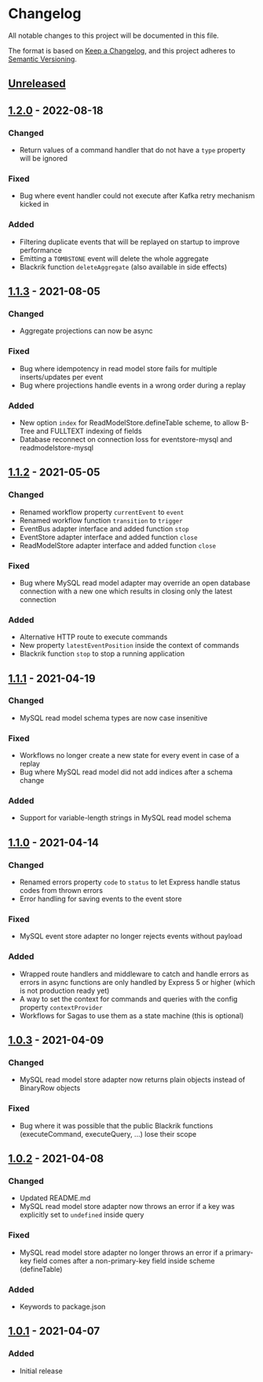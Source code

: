 # Changelog
All notable changes to this project will be documented in this file.

The format is based on [Keep a Changelog](https://keepachangelog.com/en/1.0.0/),
and this project adheres to [Semantic Versioning](https://semver.org/spec/v2.0.0.html).

## [Unreleased]

## [1.2.0] - 2022-08-18
### Changed
- Return values of a command handler that do not have a `type` property will be ignored

### Fixed
- Bug where event handler could not execute after Kafka retry mechanism kicked in

### Added
- Filtering duplicate events that will be replayed on startup to improve performance
- Emitting a `TOMBSTONE` event will delete the whole aggregate
- Blackrik function `deleteAggregate` (also available in side effects)

## [1.1.3] - 2021-08-05
### Changed
- Aggregate projections can now be async

### Fixed
- Bug where idempotency in read model store fails for multiple inserts/updates per event
- Bug where projections handle events in a wrong order during a replay 

### Added
- New option `index` for ReadModelStore.defineTable scheme, to allow B-Tree and FULLTEXT indexing of fields
- Database reconnect on connection loss for eventstore-mysql and readmodelstore-mysql

## [1.1.2] - 2021-05-05
### Changed
- Renamed workflow property `currentEvent` to `event`
- Renamed workflow function `transition` to `trigger`
- EventBus adapter interface and added function `stop`
- EventStore adapter interface and added function `close`
- ReadModelStore adapter interface and added function `close`

### Fixed
- Bug where MySQL read model adapter may override an open database connection with a new one which results in closing only the latest connection

### Added
- Alternative HTTP route to execute commands
- New property `latestEventPosition` inside the context of commands
- Blackrik function `stop` to stop a running application

## [1.1.1] - 2021-04-19
### Changed
- MySQL read model schema types are now case insenitive

### Fixed
- Workflows no longer create a new state for every event in case of a replay
- Bug where MySQL read model did not add indices after a schema change

### Added
- Support for variable-length strings in MySQL read model schema

## [1.1.0] - 2021-04-14
### Changed
- Renamed errors property `code` to `status` to let Express handle status codes from thrown errors
- Error handling for saving events to the event store

### Fixed
- MySQL event store adapter no longer rejects events without payload

### Added
- Wrapped route handlers and middleware to catch and handle errors as errors in async functions are only handled by Express 5 or higher (which is not production ready yet)
- A way to set the context for commands and queries with the config property `contextProvider`
- Workflows for Sagas to use them as a state machine (this is optional)

## [1.0.3] - 2021-04-09
### Changed
- MySQL read model store adapter now returns plain objects instead of BinaryRow objects

### Fixed
- Bug where it was possible that the public Blackrik functions (executeCommand, executeQuery, ...) lose their scope

## [1.0.2] - 2021-04-08
### Changed
- Updated README.md
- MySQL read model store adapter now throws an error if a key was explicitly set to `undefined` inside query

### Fixed
- MySQL read model store adapter no longer throws an error if a primary-key field comes after a non-primary-key field inside scheme (defineTable)

### Added
- Keywords to package.json

## [1.0.1] - 2021-04-07
### Added
- Initial release

[Unreleased]: https://github.com/wesone/blackrik/compare/v1.2.0...HEAD
[1.2.0]: https://github.com/wesone/blackrik/compare/v1.1.3...v1.2.0
[1.1.3]: https://github.com/wesone/blackrik/compare/v1.1.2...v1.1.3
[1.1.2]: https://github.com/wesone/blackrik/compare/v1.1.1...v1.1.2
[1.1.1]: https://github.com/wesone/blackrik/compare/v1.1.0...v1.1.1
[1.1.0]: https://github.com/wesone/blackrik/compare/v1.0.3...v1.1.0
[1.0.3]: https://github.com/wesone/blackrik/compare/v1.0.2...v1.0.3
[1.0.2]: https://github.com/wesone/blackrik/compare/v1.0.1...v1.0.2
[1.0.1]: https://github.com/wesone/blackrik/compare/v1.0.0...v1.0.1
